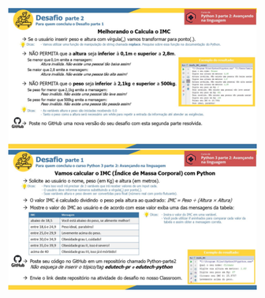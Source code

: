 <img src="https://github.com/silviosnjr/python-parte2/blob/main/desafio3/desafio_3_parte_1.jpg?raw=true">
<img src="https://github.com/silviosnjr/python-parte2/blob/main/desafio3/desafio_3_parte_2.jpg?raw=true">
